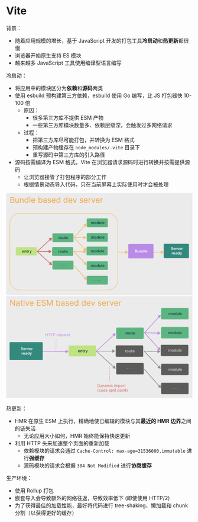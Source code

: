 # Vite

背景：

- 随着应用规模的增长，基于 JavaScript 开发的打包工具**冷启动**和**热更新**都很慢
- 浏览器开始原生支持 ES 模块
- 越来越多 JavaScript 工具使用编译型语言编写

冷启动：

- 将应用中的模块区分为**依赖**和**源码**两类
- 使用 esbuild 预构建第三方依赖，esbuild 使用 Go 编写，比 JS 打包器快 10-100 倍
  - 原因：
    - 很多第三方库不提供 ESM 产物
    - 一些第三方库模块数量多、依赖层级深，会触发过多网络请求
  - 过程：
    - 把第三方库尽可能打包，并转换为 ESM 格式
    - 预构建产物缓存在 `node_modules/.vite` 目录下
    - 重写源码中第三方库的引入路径
- 源码按需编译为 ESM 格式，Vite 在浏览器请求源码时进行转换并按需提供源码
  - 让浏览器接管了打包程序的部分工作
  - 根据情景动态导入代码，只在当前屏幕上实际使用时才会被处理

![](assets/bundle-based.png)
![](assets/native-esm-based.png)

热更新：

- HMR 在原生 ESM 上执行，精确地使已编辑的模块与其**最近的 HMR 边界**之间的链失活
  - 无论应用大小如何，HMR 始终能保持快速更新
- 利用 HTTP 头来加速整个页面的重新加载
  - 依赖模块的请求会通过 `Cache-Control: max-age=31536000,immutable` 进行**强缓存**
  - 源码模块的请求会根据 `304 Not Modified` 进行**协商缓存**

生产环境：

- 使用 Rollup 打包
- 嵌套导入会导致额外的网络往返，导致效率低下 (即使使用 HTTP/2)
- 为了获得最佳的加载性能，最好将代码进行 tree-shaking、懒加载和 chunk 分割（以获得更好的缓存）
